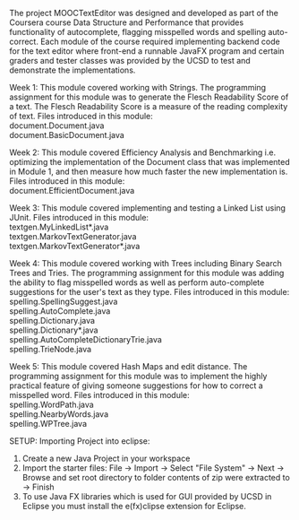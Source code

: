 The project MOOCTextEditor was designed and developed as part of the Coursera course Data Structure and Performance that provides functionality of autocomplete, flagging misspelled words and spelling auto-correct. Each module of the course required implementing backend code for the text editor where front-end a runnable JavaFX program and certain graders and tester classes was provided by the UCSD to test and demonstrate the implementations.

Week 1:
This module covered working with Strings. The programming assignment for this module was to generate the Flesch Readability Score of a text. The Flesch Readability Score is a measure of the reading complexity of text. Files introduced in this module:  
document.Document.java  
document.BasicDocument.java  

Week 2:
This module covered Efficiency Analysis and Benchmarking i.e. optimizing the implementation of the Document class that was implemented in Module 1, and then measure how much faster the new implementation is. Files introduced in this module:  
document.EfficientDocument.java

Week 3:
This module covered implementing and testing a Linked List using JUnit. Files introduced in this module:  
textgen.MyLinkedList*.java  
textgen.MarkovTextGenerator.java  
textgen.MarkovTextGenerator*.java  

Week 4:
This module covered working with Trees including Binary Search Trees and Tries. The programming assignment for this module was adding the ability to flag misspelled words as well as perform auto-complete suggestions for the user's text as they type. Files introduced in this module:  
spelling.SpellingSuggest.java  
spelling.AutoComplete.java  
spelling.Dictionary.java  
spelling.Dictionary*.java  
spelling.AutoCompleteDictionaryTrie.java  
spelling.TrieNode.java  

Week 5:
This module covered Hash Maps and edit distance. The programming assignment for this module was to implement the highly practical feature of giving someone suggestions for how to correct a misspelled word. Files introduced in this module:  
spelling.WordPath.java  
spelling.NearbyWords.java  
spelling.WPTree.java  

SETUP:
Importing Project into eclipse:
1. Create a new Java Project in your workspace
2. Import the starter files:
File -> Import -> Select "File System" -> Next -> Browse and set root directory to folder contents of zip were extracted to -> Finish
3. To use Java FX libraries which is used for GUI provided by UCSD in Eclipse you must install the e(fx)clipse extension for Eclipse.
